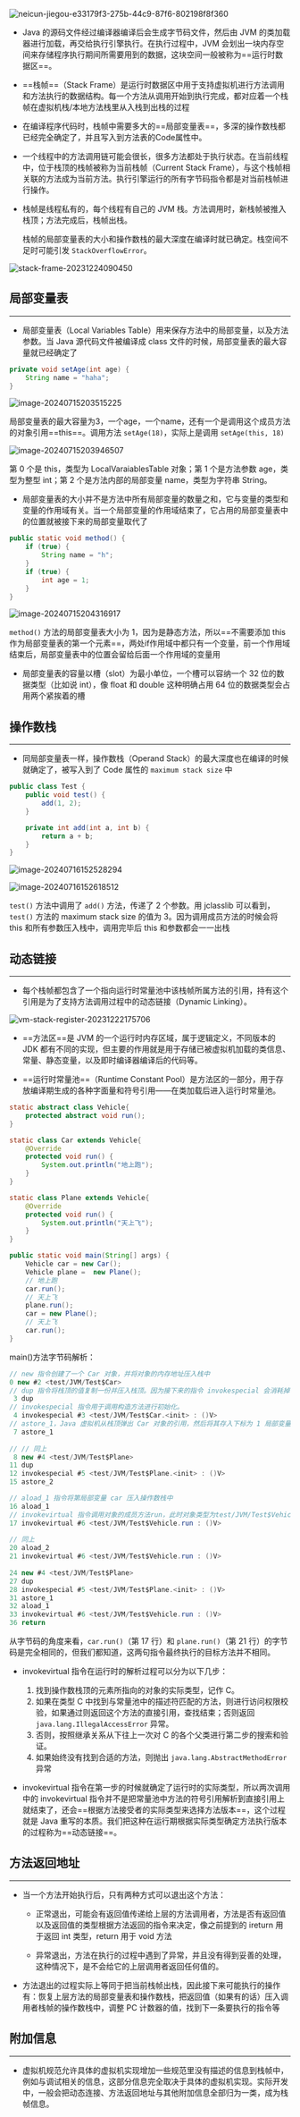 ![neicun-jiegou-e33179f3-275b-44c9-87f6-802198f8f360](JVM栈帧.assets/neicun-jiegou-e33179f3-275b-44c9-87f6-802198f8f360.png)

- Java 的源码文件经过编译器编译后会生成字节码文件，然后由 JVM 的类加载器进行加载，再交给执行引擎执行。在执行过程中，JVM 会划出一块内存空间来存储程序执行期间所需要用到的数据，这块空间一般被称为==运行时数据区==。

- ==栈帧==（Stack Frame）是运行时数据区中用于支持虚拟机进行方法调用和方法执行的数据结构。每一个方法从调用开始到执行完成，都对应着一个栈帧在虚拟机栈/本地方法栈里从入栈到出栈的过程

- 在编译程序代码时，栈帧中需要多大的==局部变量表==，多深的操作数栈都已经完全确定了，并且写入到方法表的Code属性中。

- 一个线程中的方法调用链可能会很长，很多方法都处于执行状态。在当前线程中，位于栈顶的栈帧被称为当前栈帧（Current Stack Frame），与这个栈帧相关联的方法成为当前方法。执行引擎运行的所有字节码指令都是对当前栈帧进行操作。

- 栈帧是线程私有的，每个线程有自己的 JVM 栈。方法调用时，新栈帧被推入栈顶；方法完成后，栈帧出栈。

  栈帧的局部变量表的大小和操作数栈的最大深度在编译时就已确定。栈空间不足时可能引发 `StackOverflowError`。


![stack-frame-20231224090450](JVM栈帧.assets/stack-frame-20231224090450.png)

## 局部变量表

------

- 局部变量表（Local Variables Table）用来保存方法中的局部变量，以及方法参数。当 Java 源代码文件被编译成 class 文件的时候，局部变量表的最大容量就已经确定了

```java
private void setAge(int age) {
    String name = "haha";
}
```

![image-20240715203515225](JVM栈帧.assets/image-20240715203515225.png)

局部变量表的最大容量为3，一个age，一个name，还有一个是调用这个成员方法的对象引用==this==。调用方法 `setAge(18)`，实际上是调用 `setAge(this, 18)`

![image-20240715203946507](JVM栈帧.assets/image-20240715203946507.png)

第 0 个是 this，类型为 LocalVaraiablesTable 对象；第 1 个是方法参数 age，类型为整型 int；第 2 个是方法内部的局部变量 name，类型为字符串 String。

- 局部变量表的大小并不是方法中所有局部变量的数量之和，它与变量的类型和变量的作用域有关。当一个局部变量的作用域结束了，它占用的局部变量表中的位置就被接下来的局部变量取代了

```java
public static void method() {
    if (true) {
        String name = "h";
    }
    if (true) {
        int age = 1;
    }
}
```

![image-20240715204316917](JVM栈帧.assets/image-20240715204316917.png)

`method()` 方法的局部变量表大小为 1，因为是静态方法，所以==不需要添加 this 作为局部变量表的第一个元素==，两处if作用域中都只有一个变量，前一个作用域结束后，局部变量表中的位置会留给后面一个作用域的变量用

- 局部变量表的容量以槽（slot）为最小单位，一个槽可以容纳一个 32 位的数据类型（比如说 int），像 float 和 double 这种明确占用 64  位的数据类型会占用两个紧挨着的槽

## 操作数栈

------

- 同局部变量表一样，操作数栈（Operand Stack）的最大深度也在编译的时候就确定了，被写入到了 Code 属性的 `maximum stack size` 中

```java
public class Test {
    public void test() {
        add(1, 2);
    }

    private int add(int a, int b) {
        return a + b;
    }
}
```

![image-20240716152528294](JVM栈帧.assets/image-20240716152528294.png)

![image-20240716152618512](JVM栈帧.assets/image-20240716152618512.png)

`test()` 方法中调用了 `add()` 方法，传递了 2 个参数。用 jclasslib 可以看到，`test()` 方法的 maximum stack size 的值为 3。因为调用成员方法的时候会将 this 和所有参数压入栈中，调用完毕后 this 和参数都会一一出栈

## 动态链接

------

- 每个栈帧都包含了一个指向运行时常量池中该栈帧所属方法的引用，持有这个引用是为了支持方法调用过程中的动态链接（Dynamic Linking）。

![vm-stack-register-20231222175706](JVM栈帧.assets/vm-stack-register-20231222175706.png)

- ==方法区==是 JVM 的一个运行时内存区域，属于逻辑定义，不同版本的 JDK 都有不同的实现，但主要的作用就是用于存储已被虚拟机加载的类信息、常量、静态变量，以及即时编译器编译后的代码等。

- ==运行时常量池==（Runtime Constant Pool）是方法区的一部分，用于存放编译期生成的各种字面量和符号引用——在类加载后进入运行时常量池。

```java
static abstract class Vehicle{
    protected abstract void run();
}

static class Car extends Vehicle{
    @Override
    protected void run() {
        System.out.println("地上跑");
    }
}

static class Plane extends Vehicle{
    @Override
    protected void run() {
        System.out.println("天上飞");
    }
}

public static void main(String[] args) {
    Vehicle car = new Car();
    Vehicle plane =  new Plane();
    // 地上跑
    car.run();
    // 天上飞
    plane.run();
    car = new Plane();
    // 天上飞
    car.run();
}
```

main()方法字节码解析：

```java
// new 指令创建了一个 Car 对象，并将对象的内存地址压入栈中 
0 new #2 <test/JVM/Test$Car>
// dup 指令将栈顶的值复制一份并压入栈顶。因为接下来的指令 invokespecial 会消耗掉一个当前类的引用，所以需要复制一份。
 3 dup
// invokespecial 指令用于调用构造方法进行初始化。
 4 invokespecial #3 <test/JVM/Test$Car.<init> : ()V>
// astore_1，Java 虚拟机从栈顶弹出 Car 对象的引用，然后将其存入下标为 1 局部变量 man 中
 7 astore_1
     
// // 同上
 8 new #4 <test/JVM/Test$Plane>
11 dup
12 invokespecial #5 <test/JVM/Test$Plane.<init> : ()V>
15 astore_2

// aload_1 指令将第局部变量 car 压入操作数栈中
16 aload_1
// invokevirtual 指令调用对象的成员方法run，此时对象类型为test/JVM/Test$Vehicle
17 invokevirtual #6 <test/JVM/Test$Vehicle.run : ()V>
    
// 同上
20 aload_2
21 invokevirtual #6 <test/JVM/Test$Vehicle.run : ()V>
    
24 new #4 <test/JVM/Test$Plane>
27 dup
28 invokespecial #5 <test/JVM/Test$Plane.<init> : ()V>
31 astore_1
32 aload_1
33 invokevirtual #6 <test/JVM/Test$Vehicle.run : ()V>
36 return
```

从字节码的角度来看，`car.run()`（第 17 行）和 `plane.run()`（第 21 行）的字节码是完全相同的，但我们都知道，这两句指令最终执行的目标方法并不相同。

- invokevirtual 指令在运行时的解析过程可以分为以下几步：

	1. 找到操作数栈顶的元素所指向的对象的实际类型，记作 C。
	2. 如果在类型 C 中找到与常量池中的描述符匹配的方法，则进行访问权限校验，如果通过则返回这个方法的直接引用，查找结束；否则返回 `java.lang.IllegalAccessError` 异常。
	3. 否则，按照继承关系从下往上一次对 C 的各个父类进行第二步的搜索和验证。
	4. 如果始终没有找到合适的方法，则抛出 `java.lang.AbstractMethodError` 异常

- invokevirtual 指令在第一步的时候就确定了运行时的实际类型，所以两次调用中的 invokevirtual  指令并不是把常量池中方法的符号引用解析到直接引用上就结束了，还会==根据方法接受者的实际类型来选择方法版本==，这个过程就是 Java  重写的本质。我们把这种在运行期根据实际类型确定方法执行版本的过程称为==动态链接==。

## 方法返回地址

------

- 当一个方法开始执行后，只有两种方式可以退出这个方法：

  - 正常退出，可能会有返回值传递给上层的方法调用者，方法是否有返回值以及返回值的类型根据方法返回的指令来决定，像之前提到的 ireturn 用于返回 int 类型，return 用于 void 方法

  - 异常退出，方法在执行的过程中遇到了异常，并且没有得到妥善的处理，这种情况下，是不会给它的上层调用者返回任何值的。

- 方法退出的过程实际上等同于把当前栈帧出栈，因此接下来可能执行的操作有：恢复上层方法的局部变量表和操作数栈，把返回值（如果有的话）压入调用者栈帧的操作数栈中，调整 PC 计数器的值，找到下一条要执行的指令等

## 附加信息

------

- 虚拟机规范允许具体的虚拟机实现增加一些规范里没有描述的信息到栈帧中，例如与调试相关的信息，这部分信息完全取决于具体的虚拟机实现。实际开发中，一般会把动态连接、方法返回地址与其他附加信息全部归为一类，成为栈帧信息。













